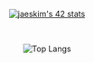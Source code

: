 

<div align="center">
  

 
  [![jaeskim's 42 stats](https://badge42.herokuapp.com/api/stats/pbolton)](https://github.com/AndrewTheTeacher/badge42)


</br>


![Top Langs](https://github-readme-stats.vercel.app/api/top-langs/?username=AndrewTheTeacher&theme=tokyonight&layout=compact)


</div>

